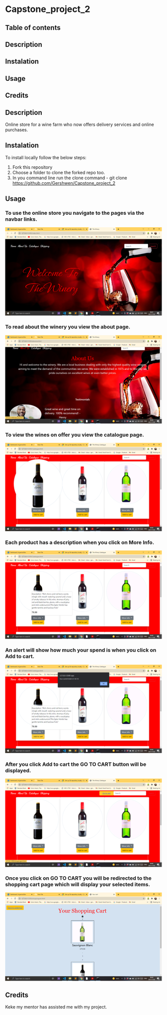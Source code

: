 # Capstone_project_2

Table of contents
-----------------
## Description
## Instalation
## Usage
## Credits

## Description
Online store for a wine farm who now offers delivery services and online purchases. 

## Instalation
To install locally follow the below steps: 
1. Fork this repository
2. Choose a folder to clone the forked repo too.
3. In you command line run the clone command - git clone https://github.com/Gershwen/Capstone_project_2

## Usage
### To use the online store you navigate to the pages via the navbar links. 
![Home page](/images/homepage.png)

### To read about the winery you view the about page.
![About page](/images/about.png)

### To view the wines on offer you view the catalogue page.
![Catalogue](/images/catalogue.png)

### Each product has a description when you click on More Info.
![Description](/images/description.png)

### An alert will show how much your spend is when you click on Add to cart.
![Alert](/images/alert.png)

### After you click Add to cart the GO TO CART button will be displayed. 
![Go to cart](/images/gotocart.png)

### Once you click on GO TO CART you will be redirected to the shopping cart page which will display your selected items.
![Shopping cart](/images/shoppingcart.png)

## Credits
Keke my mentor has assisted me with my project. 






